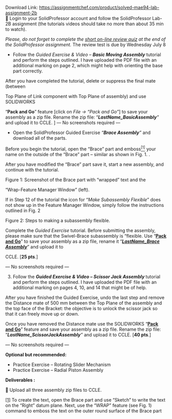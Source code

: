 Download Link: https://assignmentchef.com/product/solved-mae94-lab-assignment-2b
<br>
     Login to your SolidProfessor account and follow the SolidProfessor Lab-2B assignment (the tutorials videos should take no more than about 35 min to watch).

<em>Please, do not forget to complete the <u>short on-line review quiz</u> at the end of the SolidProfessor assignment. </em>The review test is due by Wednesday July 8

<ul>

 <li>Follow the <em>Guided Exercise &amp; Video – <strong>Basic Moving Assembly</strong></em> tutorial and perform the steps outlined. I have uploaded the PDF file with an additional marking on page 2, which might help with orienting the base part correctly.</li>

</ul>

After you have completed the tutorial, delete or suppress the final mate (between

Top Plane of Link component with Top Plane of assembly) and use SOLIDWORKS

“<strong>Pack and Go</strong>” feature [click on <em>File → “Pack and Go”</em>] to save your assembly as a zip file.  Rename the zip file: “<strong><em>LastName_BasicAssembly</em></strong><em>”</em> and upload it to CCLE. ]  — No screenshots required —

<ul>

 <li>Open the SolidProfessor Guided Exercise<em> “<strong>Brace Assembly</strong>”</em> and download all of the parts.</li>

</ul>

Before you begin the tutorial, open the “Brace” part and emboss<a href="#_ftn1" name="_ftnref1"><sup>[1]</sup></a> your name on the outside of the “Brace” part – similar as shown in Fig. 1. .

After you have modified the “Brace” part save it, start a new assembly, and continue with the tutorial.

Figure 1: Screenshot of the Brace part with “wrapped” text and the

“Wrap-Feature Manager Window” (left).

If in Step 12 of the tutorial the icon for “<em>Make Subassembly Flexible</em>” does not show up in the Feature Manager Window, simply follow the instructions outlined in Fig. 2

Figure 2: Steps to making a subassembly flexible.

Complete the <em>Guided Exercise </em>tutorial. Before submitting the assembly, please make sure that the Swivel-Brace subassembly is “flexible. Use “<strong><u>Pack and Go</u></strong>” to save your assembly as a zip file, rename it “<strong><em><u>LastName_Brace Assembly</u></em></strong>” and upload it to

CCLE. [<strong>25 pts</strong>.]

— No screenshots required —







3) Follow the <strong><em>Guided Exercise &amp; Video – Scissor Jack Assembly </em></strong>tutorial and perform the steps outlined. I have uploaded the PDF file with an additional marking on pages 4, 10, and 14 that might be of help.




After you have finished the Guided Exercise, undo the last step and remove the Distance mate of 500 mm between the Top Plane of the assembly and the top face of the Bracket: the objective is to unlock the scissor jack so that it can freely move up or down.




Once you have removed the Distance mate use the SOLIDWORKS “<strong><u>Pack and Go</u></strong>” feature and save your assembly as a zip file. Rename the zip file: “<strong><em>LastName_ScissorJackAssembly</em></strong><em>”</em> and upload it to CCLE. [<strong>40 pts</strong>.]

— No screenshots required —







<strong>Optional but recommended: </strong>

<ul>

 <li>Practice Exercise – Rotating Slider Mechanism</li>

 <li>Practice Exercise – Radial Piston Assembly</li>

</ul>




<strong>Deliverables : </strong>

<strong> </strong>

 Upload all three assembly zip files to CCLE.







<a href="#_ftnref1" name="_ftn1">[1]</a> To create the text, open the Brace part and use “Sketch” to write the text on the “Right” datum plane. Next, use the “WRAP” feature (see Fig. 1) command to emboss the text on the outer round surface of the Brace part
